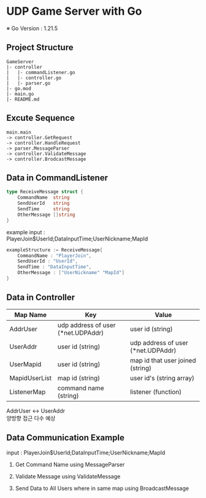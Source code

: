 # UDP Game Server with Go

※ Go Version : 1.21.5

## Project Structure

```
GameServer
|- controller
|   |- commandListener.go
|   |- controller.go
|   |- parser.go
|- go.mod
|- main.go
|- README.md
```

## Excute Sequence

```
main.main
-> controller.GetRequest
-> controller.HandleRequest
-> parser.MessageParser
-> controller.ValidateMessage
-> controller.BrodcastMessage
```

## Data in CommandListener
```go
type ReceiveMessage struct {
	CommandName  string
	SendUserId   string
	SendTime     string
	OtherMessage []string
}
```
example input :  
PlayerJoin$UserId;DataInputTime;UserNickname;MapId

```go
exampleStructure := ReceiveMessage{
    CommandName : "PlayerJoin",
    SendUserId : "UserId",
    SendTime : "DataInputTime",
    OtherMessage : ["UserNickname" "MapId"]
}
```

## Data in Controller
|Map Name|Key|Value|
|---|---|---|
|AddrUser|udp address of user (*net.UDPAddr)|user id (string)|
|UserAddr|user id (string)|udp address of user (*net.UDPAddr)|
|UserMapid|user id (string)|map id that user joined (string)|
|MapidUserList|map id (string)|user id's (string array)|
|ListenerMap|command name (string)|listener (function)

AddrUser <-> UserAddr  
양방향 접근 다수 예상

## Data Communication Example


input : 
PlayerJoin$UserId;DataInputTime;UserNickname;MapId

1. Get Command Name using MessageParser  

2. Validate Message using ValidateMessage  

3. Send Data to All Users where in same map   using BroadcastMessage  


